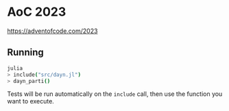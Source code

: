 # AoC 2023

https://adventofcode.com/2023

## Running

```sh
julia
> include("src/dayn.jl")
> dayn_parti()
```

Tests will be run automatically on the `include` call, then use the function you want to execute.
